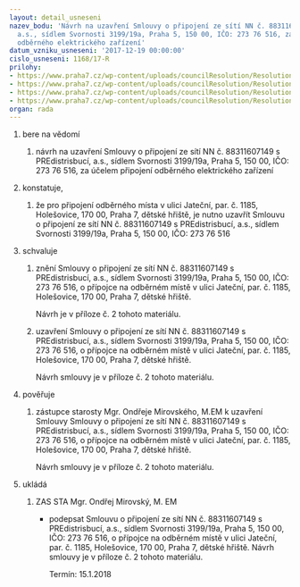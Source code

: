 ```yaml
---
layout: detail_usneseni
nazev_bodu: 'Návrh na uzavření Smlouvy o připojení ze sítí NN č. 88311607149 s PREdistrisbucí,
  a.s., sídlem Svornosti 3199/19a, Praha 5, 150 00, IČO: 273 76 516, za účelem připojení
  odběrného elektrického zařízení'
datum_vzniku_usneseni: '2017-12-19 00:00:00'
cislo_usneseni: 1168/17-R
prilohy:
- https://www.praha7.cz/wp-content/uploads/councilResolution/Resolutions/29667/export/Duvodovazprava~310927.docx
- https://www.praha7.cz/wp-content/uploads/councilResolution/Resolutions/29667/export/Smlouva~310926.pdf
- https://www.praha7.cz/wp-content/uploads/councilResolution/Resolutions/29667/export/SmlouvaoSB~310925.pdf
- https://www.praha7.cz/wp-content/uploads/councilResolution/Resolutions/29667/export/export~311668.pdf
organ: rada
---
```

<ol id="urzList" class="urzList_view"><li id="" class="urzClass1"><span name="1">bere na vědomí</span><ol id="" class="urzOlClass decimal "><li style="text-align: left;" id="" class="urzClass2"><span><p>návrh na uzavření Smlouvy o připojení ze sítí NN č. 88311607149 s PREdistrisbucí, a.s., sídlem Svornosti 3199/19a, Praha 5, 150 00, IČO: 273 76 516, za účelem připojení odběrného elektrického zařízení<br></p></span></li></ol></li><li id="" class="urzClass1"><span name="50">konstatuje,</span><ol class="urzOlClass decimal "><li style="text-align: left;" id="" class="urzClass2"><span><p>že pro připojení odběrného místa v ulici Jateční, par. č. 1185, Holešovice, 170 00, Praha 7, dětské hřiště, je nutno uzavřít Smlouvu o připojení ze sítí NN č. 88311607149 s PREdistrisbucí, a.s., sídlem Svornosti 3199/19a, Praha 5, 150 00, IČO: 273 76 516</p></span></li></ol></li><li id="" class="urzClass1"><span name="24">schvaluje</span><ol class="urzOlClass decimal "><li style="text-align: left;" id="" class="urzClass2"><span><p>znění Smlouvy o připojení ze sítí NN č. 88311607149 s PREdistrisbucí, a.s., sídlem Svornosti 3199/19a, Praha 5, 150 00, IČO: 273 76 516, o přípojce na odběrném místě v ulici Jateční, par. č. 1185, Holešovice, 170 00, Praha 7, dětské hřiště.</p><p>Návrh je v příloze č. 2 tohoto materiálu.<br></p></span></li><li style="text-align: left;" id="" class="urzClass2"><span><p>uzavření Smlouvy o připojení ze sítí NN č. 88311607149 s PREdistrisbucí, a.s., sídlem Svornosti 3199/19a, Praha 5, 150 00, IČO: 273 76 516, o přípojce na odběrném místě v ulici Jateční, par. č. 1185, Holešovice, 170 00, Praha 7, dětské hřiště.</p><p>Návrh smlouvy je v příloze č. 2 tohoto materiálu.<br></p></span></li></ol></li><li id="" class="urzClass1"><span name="16">pověřuje</span><ol class="urzOlClass decimal "><li style="text-align: left;" id="" class="urzClass2"><span><p>zástupce starosty Mgr. Ondřeje Mirovského, M.EM k uzavření Smlouvy Smlouvy o připojení ze sítí NN č. 88311607149 s PREdistrisbucí, a.s., sídlem Svornosti 3199/19a, Praha 5, 150 00, IČO: 273 76 516, o přípojce na odběrném místě v ulici Jateční, par. č. 1185, Holešovice, 170 00, Praha 7, dětské hřiště.</p><p>Návrh smlouvy je v příloze č. 2 tohoto materiálu.<br></p></span></li></ol></li><li class="urzClass1" id="urzUkoly"><span name="1">ukládá</span><ol class="urzOlClass"><li class="urzClass2"><span><p>ZAS STA Mgr. Ondřej Mirovský, M. EM</p></span><ul class="urzUlClass"><li class="urzClass3"><span><p>podepsat Smlouvu o připojení ze sítí NN č. 88311607149 s PREdistrisbucí, a.s., sídlem Svornosti 3199/19a, Praha 5, 150 00, IČO: 273 76 516, o přípojce na odběrném místě v ulici Jateční, par. č. 1185, Holešovice, 170 00, Praha 7, dětské hřiště. Návrh smlouvy je v příloze č. 2 tohoto materiálu.</p></span><span class="urzUkolTermin">  Termín:&nbsp;15.1.2018</span></li></ul></li></ol></li></ol>